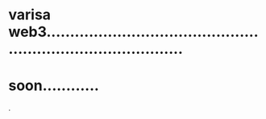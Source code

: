 # varisa web3..................................................................................
# soon............
.
